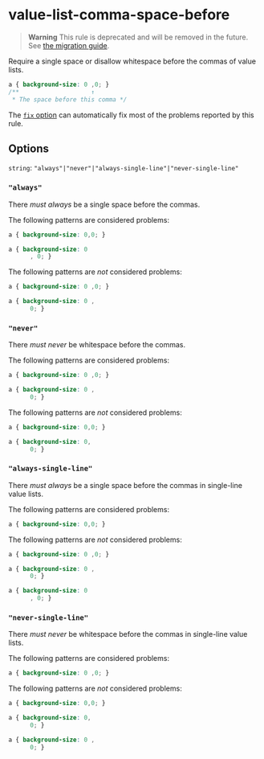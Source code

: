 # value-list-comma-space-before

> **Warning** This rule is deprecated and will be removed in the future. See [the migration guide](https://github.com/stylelint/stylelint/tree/15.9.0/docsmigration-guideto-15.md).

Require a single space or disallow whitespace before the commas of value lists.

<!-- prettier-ignore -->
```css
a { background-size: 0 ,0; }
/**                    ↑
 * The space before this comma */
```

The [`fix` option](https://github.com/stylelint/stylelint/tree/15.9.0/docsuser-guideoptions.md#fix) can automatically fix most of the problems reported by this rule.

## Options

`string`: `"always"|"never"|"always-single-line"|"never-single-line"`

### `"always"`

There _must always_ be a single space before the commas.

The following patterns are considered problems:

<!-- prettier-ignore -->
```css
a { background-size: 0,0; }
```

<!-- prettier-ignore -->
```css
a { background-size: 0
      , 0; }
```

The following patterns are _not_ considered problems:

<!-- prettier-ignore -->
```css
a { background-size: 0 ,0; }
```

<!-- prettier-ignore -->
```css
a { background-size: 0 ,
      0; }
```

### `"never"`

There _must never_ be whitespace before the commas.

The following patterns are considered problems:

<!-- prettier-ignore -->
```css
a { background-size: 0 ,0; }
```

<!-- prettier-ignore -->
```css
a { background-size: 0 ,
      0; }
```

The following patterns are _not_ considered problems:

<!-- prettier-ignore -->
```css
a { background-size: 0,0; }
```

<!-- prettier-ignore -->
```css
a { background-size: 0,
      0; }
```

### `"always-single-line"`

There _must always_ be a single space before the commas in single-line value lists.

The following patterns are considered problems:

<!-- prettier-ignore -->
```css
a { background-size: 0,0; }
```

The following patterns are _not_ considered problems:

<!-- prettier-ignore -->
```css
a { background-size: 0 ,0; }
```

<!-- prettier-ignore -->
```css
a { background-size: 0 ,
      0; }
```

<!-- prettier-ignore -->
```css
a { background-size: 0
      , 0; }
```

### `"never-single-line"`

There _must never_ be whitespace before the commas in single-line value lists.

The following patterns are considered problems:

<!-- prettier-ignore -->
```css
a { background-size: 0 ,0; }
```

The following patterns are _not_ considered problems:

<!-- prettier-ignore -->
```css
a { background-size: 0,0; }
```

<!-- prettier-ignore -->
```css
a { background-size: 0,
      0; }
```

<!-- prettier-ignore -->
```css
a { background-size: 0 ,
      0; }
```
